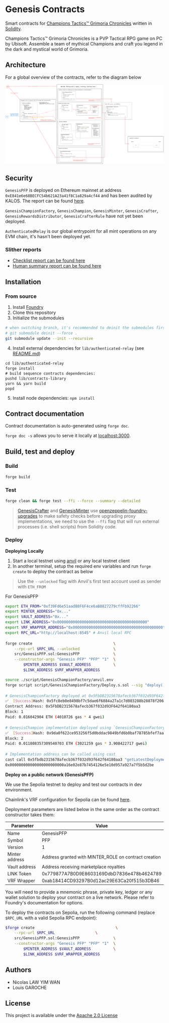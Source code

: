 # Genesis Contracts

Smart contracts for [Champions Tactics™ Grimoria Chronicles](https://championstactics.ubisoft.com/) written in [Solidity](https://soliditylang.org/).

Champions Tactics™ Grimoria Chronicles is a PVP Tactical RPG game on PC by Ubisoft. Assemble a team of mythical Champions and craft you legend in the dark and mystical world of Grimoria.

## Architecture

For a global overview of the contracts, refer to the diagram below

![Architecture diagram](architecture.png "Genesis contracts architecture")


## Security

`GenesisPFP` is deployed on Ethereum mainnet at address `0xE841e6e68BECFC54b621A23a41f8C1a829a4cf44` and has been audited by KALOS. The report can be found [here](<./audit/[KALOS] Ubisoft Genesis PFP Audit Report v1.0 (ENG).pdf>).

`GenesisChampionFactory`, `GenesisChampion`, `GenesisMinter`, `GenesisCrafter`, `GenesisRewardsDistributor`, `GenesisCrafterRule` have not yet been deployed.

`AuthenticatedRelay` is our global entrypoint for all mint operations on any EVM chain, it's hasn't been deployed yet.

### Slither reports

- [Checklist report can be found here](./slither-report-checklist.md)
- [Human summary report can be found here](./slither-report-human-summary.md)

## Installation

### From source

1. Install [Foundry](https://book.getfoundry.sh/getting-started/installation)
2. Clone this repository
3. Initialize the submodules

```bash
# when switching branch, it's recommended to deinit the submodules first with: 
# git submodule deinit --force .
git submodule update --init --recursive
```
4. Install external dependencies for `lib/authenticated-relay` (see [README.md](./lib/authenticated-relay/README.md))
```
cd lib/authenticated-relay
forge install
# build sequence contracts dependencies:
pushd lib/contracts-library
yarn && yarn build
popd
```
5. Install node dependencies: `npm install` 

## Contract documentation

Contract documentation is auto-generated using `forge doc`.

`forge doc -s` allows you to serve it locally at [localhost:3000](http://localhost:3000).

## Build, test and deploy

### Build

```bash
forge build
```

### Test

```bash
forge clean && forge test --ffi --force --summary --detailed
```

> [GenesisCrafter](./src/GenesisCrafter.sol) and [GenesisMinter](./src/GenesisMinter.sol) use [openzeppelin-foundry-upgrades](https://github.com/OpenZeppelin/openzeppelin-foundry-upgrades) to make safety checks before upgrading proxy implementations, we need to use the `--ffi` flag that will run external processes (i.e. shell scripts) from Solidity code.

### Deploy

**Deploying Locally**

1. Start a local testnet using [anvil](https://book.getfoundry.sh/anvil/) or any local testnet client
2. In another terminal, setup the required env variables and run `forge create` to deploy the contract as below

> Use the `--unlocked` flag with Anvil's first test account used as sender with `ETH_FROM`

For GenesisPFP

```bash
export ETH_FROM="0xf39Fd6e51aad88F6F4ce6aB8827279cffFb92266"
export MINTER_ADDRESS="0x..."
export VAULT_ADDRESS="0x..."
export LINK_ADDRESS="0x0000000000000000000000000000000000000000"
export VRF_WRAPPER_ADDRESS="0x0000000000000000000000000000000000000000"
export RPC_URL="http://localhost:8545" # Anvil local RPC

forge create                                    \
    --rpc-url $RPC_URL --unlocked               \
    src/GenesisPFP.sol:GenesisPFP               \
    --constructor-args "Genesis PFP" "PFP" "1"  \
        $MINTER_ADDRESS $VAULT_ADDRESS          \
        $LINK_ADDRESS $VRF_WRAPPER_ADDRESS
```

```bash
source ./script/GenesisChampionFactory/anvil.env
forge script script/GenesisChampionFactory/Deploy.s.sol --sig "deploy()" --rpc-url http://localhost:8545 --broadcast

# GenesisChampionFactory deployed at 0x5FbDB2315678afecb367f032d93F642f64180aa3
✅  [Success]Hash: 0x5fc8eb0e8498bf7c5dae6f6884a27a1c7d083288b28878f2062dc7e3f8784165
Contract Address: 0x5FbDB2315678afecb367f032d93F642f64180aa3
Block: 1
Paid: 0.016042904 ETH (4010726 gas * 4 gwei)

# GenesisChampion implementation deployed using `GenesisChampionFactory.deploy()`
✅  [Success]Hash: 0x9da0f622ce953256f5d0bddac9849bfd6b0baf78785bfef7aa4ccb385894777d
Block: 2
Paid: 0.011808357309540703 ETH (3021259 gas * 3.908422717 gwei)

# Implementation address can be called using cast
cast call 0x5fbdb2315678afecb367f032d93f642f64180aa3 "getLatestDeployment()"
0x000000000000000000000000a16e02e87b7454126e5e10d957a927a7f5b5d2be
```

**Deploy on a public network (GenesisPFP)**

We use the Sepolia testnet to deploy and test our contracts in dev environment.

Chainlink's VRF configuration for Sepolia can be found [here](https://docs.chain.link/resources/link-token-contracts#sepolia-testnet).

Deployment parameters are listed below in the same order as the contract constructor takes them:

| Parameter      | Value                                                 |
| -------------- | ----------------------------------------------------- |
| Name           | GenesisPFP                                            |
| Symbol         | PFP                                                   |
| Version        | 1                                                     |
| Minter address | Address granted with MINTER_ROLE on contract creation |
| Vault address  | Address receiving marketplace royalties               |
| LINK Token     | 0x779877A7B0D9E8603169DdbD7836e478b4624789            |
| VRF Wrapper    | 0xab18414CD93297B0d12ac29E63Ca20f515b3DB46            |

You will need to provide a mnemonic phrase, private key, ledger or any wallet solution to deploy your contract on a live network. Please refer to Foundry's documentation for options.

To deploy the contracts on Sepolia, run the following command (replace `$RPC_URL` with a valid Sepolia RPC endpoint):

```bash
$forge create                                    \
    --rpc-url $RPC_URL                  \
    src/GenesisPFP.sol:GenesisPFP               \
    --constructor-args "Genesis PFP" "PFP" "1"  \
        $MINTER_ADDRESS $VAULT_ADDRESS          \
        $LINK_ADDRESS $VRF_WRAPPER_ADDRESS
```

## Authors

- Nicolas LAW YIM WAN
- Louis GAROCHE

## License

This project is available under the [Apache 2.0 License](./LICENSE.md)
